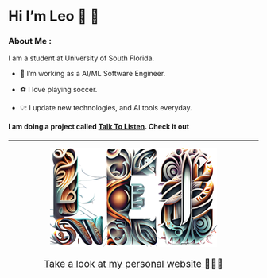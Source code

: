 # Hi I’m Leo 👋 👋

### About Me :
I am a student at University of South Florida. 
- 🧰 I’m working as a AI/ML Software Engineer.

- ⚽ I love playing soccer.

- 💡: I update new technologies, and AI tools everyday.

#### I am doing a project called [Talk To Listen](https://talktolisten.com). Check it out

---

<div align="center">
  <img src="img/textLEO.png" height = "200"/>
  <p style="font-size:1.2rem"><a target="_blank" href="https://mywebleo.com">Take a look at my personal website 🚀🚀🚀</a></p>
</div>